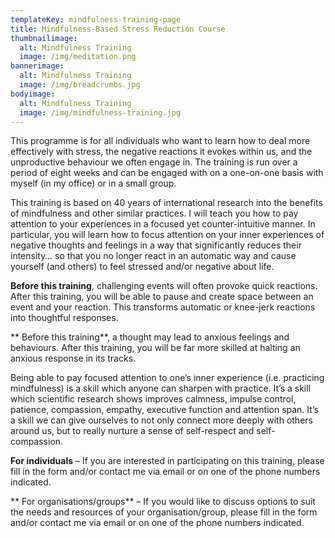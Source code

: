 ```yaml
---
templateKey: mindfulness-training-page
title: Mindfulness-Based Stress Reduction Course
thumbnailimage:
  alt: Mindfulness Training
  image: /img/meditation.png
bannerimage:
  alt: Mindfulness Training
  image: /img/breadcrumbs.jpg
bodyimage:
  alt: Mindfulness Training
  image: /img/mindfulness-training.jpg
---
```


This programme is for all individuals who want to learn how to deal more effectively with stress, the negative reactions it evokes within us, and the unproductive behaviour we often engage in. The training is run over a period of eight weeks and can be engaged with on a one-on-one basis with myself (in my office) or in a small group.

This training is based on 40 years of international research into the benefits of mindfulness and other similar practices. I will teach you how to pay attention to your experiences in a focused yet counter-intuitive manner. In particular, you will learn how to focus attention on your inner experiences of negative thoughts and feelings in a way that significantly reduces their intensity… so that you no longer react in an automatic way and cause yourself (and others) to feel stressed and/or negative about life.

**Before this training**, challenging events will often provoke quick reactions. After this training, you will be able to pause and create space between an event and your reaction. This transforms automatic or knee-jerk reactions into thoughtful responses.

**
Before this training**, a thought may lead to anxious feelings and behaviours. After this training, you will be far more skilled at halting an anxious response in its tracks.

Being able to pay focused attention to one’s inner experience (i.e. practicing mindfulness) is a skill which anyone can sharpen with practice. It’s a skill which scientific research shows improves calmness, impulse control, patience, compassion, empathy, executive function and attention span. It’s a skill we can give ourselves to not only connect more deeply with others around us, but to really nurture a sense of self-respect and self-compassion.

**For individuals** – If you are interested in participating on this training, please fill in the form and/or contact me via email or on one of the phone numbers indicated.

**
For organisations/groups** – If you would like to discuss options to suit the needs and resources of your organisation/group, please fill in the form and/or contact me via email or on one of the phone numbers indicated.
